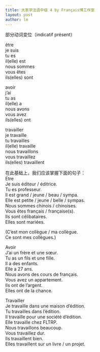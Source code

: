 ```yaml
---
title: 大家学法语中级 4 by Français博工作室 
layout: post
author: lm
---
```

<p>部分动词变位（indicatif présent）</p>
<p>être<br />
je suis<br />
tu es<br />
il(elle) est<br />
 nous sommes<br />
vous êtes<br />
 ils(elles) sont</p>
<p>avoir<br />
j’ai<br />
tu as<br />
il(elle) a<br />
nous  avons<br />
 vous  avez<br />
ils(elles) ont</p>
<p>travailler<br />
je travaille<br />
tu travailles<br />
il(elle) travaille<br />
 nous travaillons<br />
 vous travaillez<br />
 ils(elles) travaillent</p>
<p>在此基础上，我们应该掌握下面的句子：<br />
Etre<br />
Je suis éditeur / éditrice.<br />
Tu es professeur.<br />
Il est grand / jeune / beau / sympa.<br />
Elle est petite / jeune / belle / sympas.<br />
Nous sommes chinois / chinoises.<br />
Vous êtes français / française(s).<br />
Ils sont célibataires.<br />
Elles sont mariées.</p>
<p>(C’est mon collègue / ma collègue.<br />
Ce sont mes collègues.)</p>
<p>Avoir<br />
J’ai un frère et une sœur.<br />
Tu as un fils et une fille.<br />
Il a des enfants.<br />
Elle a 27 ans.<br />
Nous avons des cours de français.<br />
Vous avez un appartement.<br />
Ils ont de l’argent.<br />
Elles ont de la chance.</p>
<p>Travailler<br />
Je travaille dans une maison d’édition.<br />
Tu travailles dans l’édition.<br />
Il travaille pour une société d’édition.<br />
Elle travaille chez FLTRP.<br />
Nous travaillons beaucoup.<br />
Vous travaillez dur.<br />
Ils travaillent bien.<br />
Elles travaillent sur un livre / un projet.</p>
